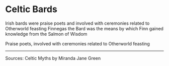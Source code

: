 # Celtic Bards
Irish bards were praise poets and involved with ceremonies related to Otherworld feasting
	Finnegas the Bard was the means by which Finn gained knowledge from the Salmon of Wisdom
	
Praise poets, involved with ceremonies related to Otherworld feasting


------------------------------------------------------------------------------------------------------------------------------------------------------------
Sources:
	Celtic Myths by Miranda Jane Green

